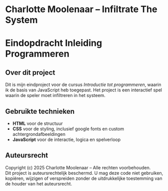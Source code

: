 # Charlotte Moolenaar – Infiltrate The System  
# Eindopdracht Inleiding Programmeren

## Over dit project

Dit is mijn eindproject voor de cursus *Introductie tot programmeren*, waarin ik de basis van JavaScript heb toegepast. Het project is een interactief spel waarin de speler moet infiltreren in het systeem.

## Gebruikte technieken

- **HTML** voor de structuur
- **CSS** voor de styling, inclusief google fonts en custom achtergrondafbeeldingen
- **JavaScript** voor de interactie, logica en spelverloop  

## Auteursrecht

Copyright (c) 2025 Charlotte Moolenaar – Alle rechten voorbehouden.  
Dit project is auteursrechtelijk beschermd. U mag deze code niet gebruiken, kopiëren, wijzigen of verspreiden zonder de uitdrukkelijke toestemming van de houder van het auteursrecht.

